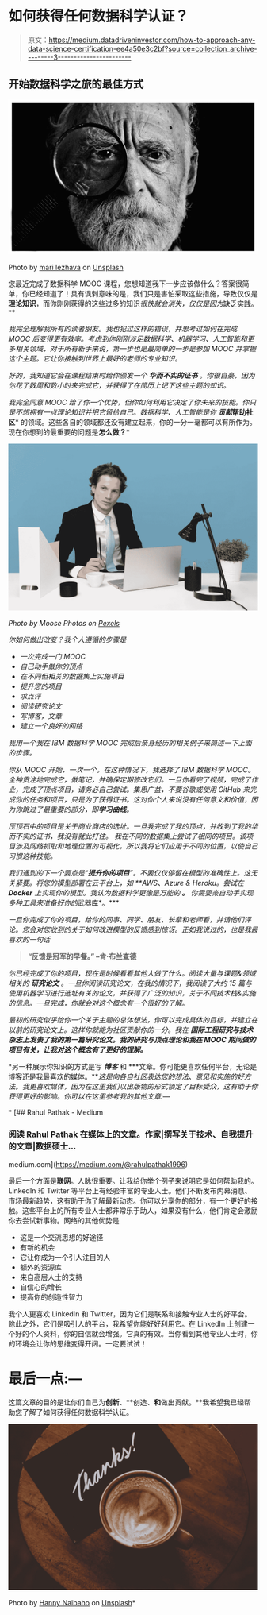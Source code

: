 # 如何获得任何数据科学认证？

> 原文：<https://medium.datadriveninvestor.com/how-to-approach-any-data-science-certification-ee4a50e3c2bf?source=collection_archive---------3----------------------->

## 开始数据科学之旅的最佳方式

![](img/f68ac88eb952c79bcc1740e935382407.png)

Photo by [mari lezhava](https://unsplash.com/@marilezhava?utm_source=medium&utm_medium=referral) on [Unsplash](https://unsplash.com?utm_source=medium&utm_medium=referral)

您最近完成了数据科学 MOOC 课程，您想知道我下一步应该做什么？答案很简单，你已经知道了！具有讽刺意味的是，我们只是害怕采取这些措施，导致仅仅是**理论知识**，而你刚刚获得的这些过多的知识*很快就会消失，仅仅是因为*缺乏实践。**

*我完全理解我所有的读者朋友。我也犯过这样的错误，并思考过如何在完成 MOOC 后变得更有效率。考虑到你刚刚涉足数据科学、机器学习、人工智能和更多相关领域，对于所有新手来说，第一步也是最简单的一步是参加 MOOC 并掌握这个主题。它让你接触到世界上最好的老师的专业知识。*

*好的，我知道它会在课程结束时给你颁发一个 ***华而不实的证书*** 。你很自豪，因为你花了数周和数小时来完成它，并获得了在简历上记下这些主题的知识。*

*我完全同意 MOOC 给了你一个优势，但你如何利用它决定了你未来的技能。你只是不想拥有一点理论知识并把它留给自己。数据科学、人工智能是你 ***贡献******帮助社区*** 的领域。这些各自的领域都还没有建立起来，你的一分一毫都可以有所作为。现在你想到的最重要的问题是**怎么做？***

*![](img/44ee602de9355c4962e3d4a29e8d1193.png)*

*Photo by Moose Photos on [Pexels](https://www.pexels.com/photo/man-sitting-with-laptop-computer-on-desk-and-lamp-1586996/)*

*你如何做出改变？我个人遵循的步骤是*

*   *一次完成一门 MOOC*
*   *自己动手做你的顶点*
*   *在不同但相关的数据集上实施项目*
*   *提升您的项目*
*   *求点评*
*   *阅读研究论文*
*   *写博客，文章*
*   *建立一个良好的网络*

*我用一个我在 IBM 数据科学 MOOC 完成后亲身经历的相关例子来简述一下上面的步骤。*

*你从 MOOC 开始，一次一个。在这种情况下，我选择了 IBM 数据科学 MOOC。全神贯注地完成它，做笔记，并确保定期修改它们。一旦你看完了视频，完成了作业，完成了顶点项目，请务必自己尝试。集思广益，不要谷歌或使用 GitHub 来完成你的任务和项目，只是为了获得证书。这对你个人来说没有任何意义和价值，因为你跳过了最重要的部分，即**学习曲线**。*

*压顶石中的项目是关于商业商店的选址。一旦我完成了我的顶点，并收到了我的华而不实的证书，我没有就此打住。
我在不同的数据集上尝试了相同的项目。该项目涉及网络抓取和地理位置的可视化，所以我将它们应用于不同的位置，以使自己习惯这种技能。*

*我们遇到的下一个要点是“**提升你的项目**”。不要仅仅停留在模型的准确性上。这无关紧要。将您的模型部署在云平台上，如 **AWS、Azure & Heroku。尝试在 **Docker** 上实现你的模型。我认为数据科学更像是万能的 ***。*** 你需要亲自动手实现多种工具来准备好你的*武器库*。***

*一旦你完成了你的项目，给你的同事、同学、朋友、长辈和老师看，并请他们评论。您会对您收到的关于如何改进模型的反馈感到惊讶。正如我说过的，也是我最喜欢的一句话*

> **“反馈是冠军的早餐。”
> –肯·布兰查德**

*你已经完成了你的项目，现在是时候看看其他人做了什么。阅读大量与课题&领域相关的 ***研究论文*** 。一旦你阅读研究论文，在我的情况下，我阅读了大约 15 篇与使用机器学习进行选址有关的论文，并获得了广泛的知识，关于不同技术栈&实施的信息。一旦完成，你就会对这个概念有一个很好的了解。*

*最初的研究似乎给你一个关于主题的总体想法，你可以完成具体的目标，并建立在以前的研究论文上。这样你就能为社区贡献你的一分。我在 ***国际工程研究与技术杂志上发表了我的第一篇研究论文。我的研究与顶点理论和我在 MOOC 期间做的项目有关，让我对这个概念有了更好的理解。****

*另一种展示你知识的方式是写 ***博客*** 和 ***文章。你可能更喜欢任何平台，无论是博客还是我最喜欢的媒体。***这是向各自社区表达您的想法、意见和实施的好方法。我更喜欢媒体，因为在这里我们以出版物的形式锁定了目标受众，这有助于你获得更好的影响。你可以在这里参考我的其他文章:—*

*[](https://medium.com/@rahulpathak1996) [## Rahul Pathak - Medium

### 阅读 Rahul Pathak 在媒体上的文章。作家|撰写关于技术、自我提升的文章|数据硕士…

medium.com](https://medium.com/@rahulpathak1996) 

最后一个方面是**联网**。人脉很重要。让我给你举个例子来说明它是如何帮助我的。LinkedIn 和 Twitter 等平台上有经验丰富的专业人士。他们不断发布内幕消息、市场最新趋势，这有助于你了解最新动态。你可以分享你的部分，有一个更好的接触。这些平台上的所有专业人士都非常乐于助人，如果没有什么，他们肯定会激励你去尝试新事物。网络的其他优势是

*   这是一个交流思想的好途径
*   有新的机会
*   它让你成为一个引人注目的人
*   额外的资源库
*   来自高层人士的支持
*   自信心的增长
*   提高你的创造性智力

我个人更喜欢 LinkedIn 和 Twitter，因为它们是联系和接触专业人士的好平台。除此之外，它们是吸引人的平台，我希望你能好好利用它。在 LinkedIn 上创建一个好的个人资料，你的自信就会增强。它真的有效。当你看到其他专业人士时，你的环境会让你的思维变得开阔。一定要试试！

# 最后一点:—

这篇文章的目的是让你们自己为**创新**、**创造、**和**做出贡献。**我希望我已经帮助您了解了如何获得任何数据科学认证。

![](img/0682dc9e032fe9efb5f54307c8b02c9e.png)

Photo by [Hanny Naibaho](https://unsplash.com/@hannynaibaho?utm_source=medium&utm_medium=referral) on [Unsplash](https://unsplash.com?utm_source=medium&utm_medium=referral)*